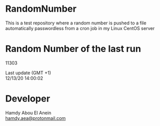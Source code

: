 # RandomNumber    
This is a test repository where a random number is pushed to a file automatically passwordless from a cron job in my Linux CentOS server    
# Random Number of the last run   
11303
      
Last update (GMT +1)    
12/13/20 14:00:02
# Developer    
Hamdy Abou El Anein   
hamdy.aea@protonmail.com
